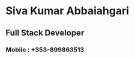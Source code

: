 <html>
<h1>Siva Kumar Abbaiahgari</h1>
<h2>Full Stack Developer</h2>
<h3>Mobile : +353-899863513</h3>
</html>  
